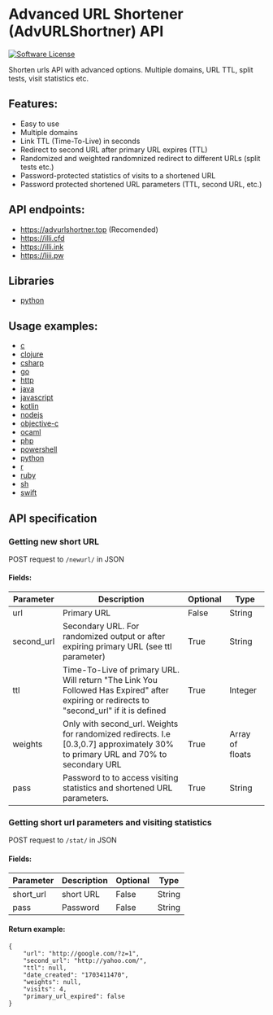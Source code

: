 # Advanced URL Shortener (AdvURLShortner) API

[![Software License](https://img.shields.io/badge/license-MIT-brightgreen.svg?style=flat-square)](LICENSE.md)

Shorten urls API with advanced options.  Multiple domains, URL TTL, split tests, visit statistics etc.
 
## Features:

- Easy to use
- Multiple domains
- Link TTL (Time-To-Live) in seconds
- Redirect to second URL after primary URL expires (TTL)
- Randomized and weighted randomnized redirect to different URLs (split tests etc.)
- Password-protected statistics of visits to a shortened URL
- Password protected shortened URL parameters (TTL, second URL, etc.)

## API endpoints:
- https://advurlshortner.top (Recomended)
- https://illi.cfd
- https://illi.ink
- https://liii.pw

## Libraries
- [python](https://github.com/advUrlShortner/advurl-shortner-python/)

## Usage examples:

- [c](https://github.com/advUrlShortner/API/tree/main/examples/c)
- [clojure](https://github.com/advUrlShortner/API/tree/main/examples/clojure)
- [csharp](https://github.com/advUrlShortner/API/tree/main/examples/csharp)
- [go](https://github.com/advUrlShortner/API/tree/main/examples/go)
- [http](https://github.com/advUrlShortner/API/tree/main/examples/http)
- [java](https://github.com/advUrlShortner/API/tree/main/examples/java)
- [javascript](https://github.com/advUrlShortner/API/tree/main/examples/javascript)
- [kotlin](https://github.com/advUrlShortner/API/tree/main/examples/kotlin)
- [nodejs](https://github.com/advUrlShortner/API/tree/main/examples/nodejs)
- [objective-c](https://github.com/advUrlShortner/API/tree/main/examples/objective-c)
- [ocaml](https://github.com/advUrlShortner/API/tree/main/examples/ocaml)
- [php](https://github.com/advUrlShortner/API/tree/main/examples/php)
- [powershell](https://github.com/advUrlShortner/API/tree/main/examples/powershell)
- [python](https://github.com/advUrlShortner/API/tree/main/examples/python)
- [r](https://github.com/advUrlShortner/API/tree/main/examples/r)
- [ruby](https://github.com/advUrlShortner/API/tree/main/examples/ruby)
- [sh](https://github.com/advUrlShortner/API/tree/main/examples/sh)
- [swift](https://github.com/advUrlShortner/API/tree/main/examples/swift)

## API specification

### Getting new short URL

POST request to `/newurl/` in JSON

#### Fields:

| Parameter | Description | Optional | Type |
| ------ | ------ | ------- | ------ |
| url | Primary URL | False | String |
| second_url | Secondary URL. For randomized output or after expiring primary URL (see ttl parameter) | True | String |
| ttl | Time-To-Live of primary URL. Will return "The Link You Followed Has Expired" after expiring or redirects to "second_url" if it is defined | True | Integer |
| weights | Only with second_url. Weights for randomized redirects. I.e [0.3,0.7]  approximately 30% to primary URL and 70% to secondary URL | True | Array of floats |
| pass | Password to to access visiting statistics and shortened URL parameters. | True | String |



### Getting short url parameters and visiting statistics
POST request to `/stat/` in JSON

#### Fields:

| Parameter | Description | Optional | Type |
| ------ | ------ | ------- | ------ |
| short_url | short URL | False | String |
| pass | Password | False | String |

#### Return example:
```
{
	"url": "http://google.com/?z=1",
	"second_url": "http://yahoo.com/",
	"ttl": null,
	"date_created": "1703411470",
	"weights": null,
	"visits": 4,
	"primary_url_expired": false
}
```

